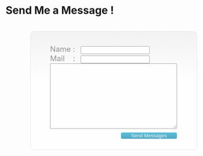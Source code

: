 # Send Me a Message !
<section style="margin-left:13%;margin-right:auto"><form action="http://www.nurulimam.info/contact.php" method="post" style="float: left;border: 1px solid #ddd;padding: 30px 40px 20px 40px;margin-top: 20px;margin-bottom: 20px;background: #fff;-webkit-border-radius: 10px;-moz-border-radius: 10px;border-radius: 10px;background: -webkit-gradient(linear, 0% 0%, 0% 40%, from(#EEE), to(#FFFFFF));background: -moz-linear-gradient(0% 40% 90deg,#FFF, #EEE);opacity:0.7">
<fieldset style="border: none">
<label for="name" style="font-size: 20px;color: #666">Name : &nbsp;</label>
<input type="text" name="name" value=""><div style="clear:both"></div>
<label for="email" style="font-size: 20px;color: #666">Mail &nbsp;&nbsp;&nbsp;: &nbsp;</label>
<input type="email" name="email" value=""><div style="clear:both"></div>
<textarea name="message" rows="0" cols="0" id="message" class="bodytext" style="width: 340px;height: 175px"></textarea><div style="clear:both"></div>
<input type="submit" value="Send Messages" name="submit" style="width: 150px;float:right;color: #eee;margin-top: 10px;background-color: #18a5cc;border: none;-webkit-transition: -webkit-box-shadow 0.3s linear;-moz-border-radius: 4px;-webkit-border-radius: 4px;border-radius: 4px;background: -webkit-gradient(linear, 0% 0%, 0% 100%, from(#18a5cc), to(#0a85a8));background: -moz-linear-gradient(25% 75% 90deg,#0a85a8, #18a5cc)" />
</fieldset>
</form>
</section>